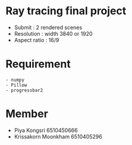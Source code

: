 # Ray tracing final project

- Submit : 2 rendered scenes
- Resolution : width 3840 or 1920 
- Aspect ratio : 16/9
# Requirement
    - numpy
    - Pillow
    - progressbar2

# Member
- Piya Kongsri 6510450666
- Krissakorn Moonkham 6510405296